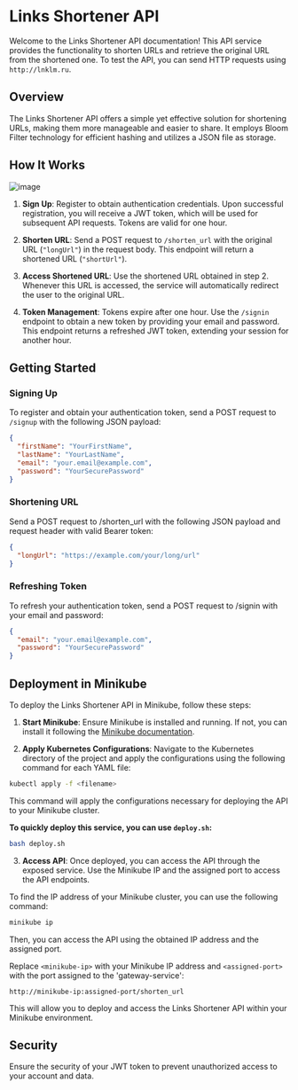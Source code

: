# Links Shortener API

Welcome to the Links Shortener API documentation! This API service provides the functionality to shorten URLs and retrieve the original URL from the shortened one.
To test the API, you can send HTTP requests using `http://lnklm.ru`.


## Overview

The Links Shortener API offers a simple yet effective solution for shortening URLs, making them more manageable and easier to share. It employs Bloom Filter technology for efficient hashing and utilizes a JSON file as storage.

## How It Works

![image](https://github.com/igordev-afk/links-shortener-api/assets/66678952/1c5f2f12-faae-483a-9832-1a123d6a255b)

1. **Sign Up**: Register to obtain authentication credentials. Upon successful registration, you will receive a JWT token, which will be used for subsequent API requests. Tokens are valid for one hour.

2. **Shorten URL**: Send a POST request to `/shorten_url` with the original URL (`"longUrl"`) in the request body. This endpoint will return a shortened URL (`"shortUrl"`).

3. **Access Shortened URL**: Use the shortened URL obtained in step 2. Whenever this URL is accessed, the service will automatically redirect the user to the original URL.

4. **Token Management**: Tokens expire after one hour. Use the `/signin` endpoint to obtain a new token by providing your email and password. This endpoint returns a refreshed JWT token, extending your session for another hour.

## Getting Started

### Signing Up
To register and obtain your authentication token, send a POST request to `/signup` with the following JSON payload:

```json
{
  "firstName": "YourFirstName",
  "lastName": "YourLastName",
  "email": "your.email@example.com",
  "password": "YourSecurePassword"
}
```

### Shortening URL
Send a POST request to /shorten_url with the following JSON payload and request header with valid Bearer token:

```json
{
  "longUrl": "https://example.com/your/long/url"
}
```

### Refreshing Token
To refresh your authentication token, send a POST request to /signin with your email and password:

```json
{
  "email": "your.email@example.com",
  "password": "YourSecurePassword"
}
```

## Deployment in Minikube

To deploy the Links Shortener API in Minikube, follow these steps:

1. **Start Minikube**: Ensure Minikube is installed and running. If not, you can install it following the [Minikube documentation](https://minikube.sigs.k8s.io/docs/start/).

2. **Apply Kubernetes Configurations**: Navigate to the Kubernetes directory of the project and apply the configurations using the following command for each YAML file:
   
```bash
kubectl apply -f <filename>
```

This command will apply the configurations necessary for deploying the API to your Minikube cluster.

**To quickly deploy this service, you can use `deploy.sh`:**
```bash
bash deploy.sh
```

3. **Access API**: Once deployed, you can access the API through the exposed service. Use the Minikube IP and the assigned port to access the API endpoints.

To find the IP address of your Minikube cluster, you can use the following command:

```bash
minikube ip
```

Then, you can access the API using the obtained IP address and the assigned port.

Replace `<minikube-ip>` with your Minikube IP address and `<assigned-port>` with the port assigned to the 'gateway-service':
```
http://minikube-ip:assigned-port/shorten_url
```

This will allow you to deploy and access the Links Shortener API within your Minikube environment.

## Security
Ensure the security of your JWT token to prevent unauthorized access to your account and data. 
